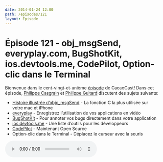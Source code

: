 ```yaml
---
date: 2014-01-24 12:00
path: /episodes/121
layout: Episode
---
```

# Épisode 121 - obj_msgSend, everyplay.com, BugShotKit, ios.devtools.me, CodePilot, Option-clic dans le Terminal
<p>Bienvenue dans le cent-vingt-et-unième <a href="https://archive.org/download/cacaocast/cacaocast_121.m4a" title="CacaoCast Episode 121">épisode</a> de CacaoCast! Dans cet épisode, <a href="http://www.twitter.com/philippec" title="Philippe Casgrain sur Twitter">Philippe Casgrain</a> et <a href="http://www.twitter.com/philippeguitard" title="Philippe Guitard sur Twitter">Philippe Guitard</a> discutent des sujets suivants:</p>
<ul><li><a href="http://sealiesoftware.com/msg/index.html" title="Histoire illustrée d’objc_msgSend">Histoire illustrée d’objc_msgSend</a> - La fonction C la plus utilisée sur votre mac et iPhone</li>
<li><a href="https://developers.everyplay.com" title="everyplay">everyplay</a> - Enregistrez l’utilisation de vos applications en vidéo</li>
<li><a href="http://www.marco.org/2014/01/20/bugshotkit" title="BugShotKit">BugShotKit</a> - Pour annoter vos bugs directement dans votre application</li>
<li><a href="http://ios.devtools.me" title="ios.devtools.me">ios.devtools.me</a> - Une liste d’outils pour les développeurs</li>
<li><a href="http://macoscope.com/blog/the-story-of-code-pilot/" title="CodePilot">CodePilot</a> - Maintenant Open Source</li>
<li>Option-clic dans le Terminal - Déplacez le curseur avec la souris</li>
</ul>
<p><audio controls><source src="https://archive.org/download/cacaocast/cacaocast_121.m4a" type="audio/mpeg"><source src="https://archive.org/download/cacaocast/cacaocast_121.m4a" type="audio/mp4">Votre navigateur ne supporte pas l'élément audio / Your browser does not support the audio element.</audio></p>
